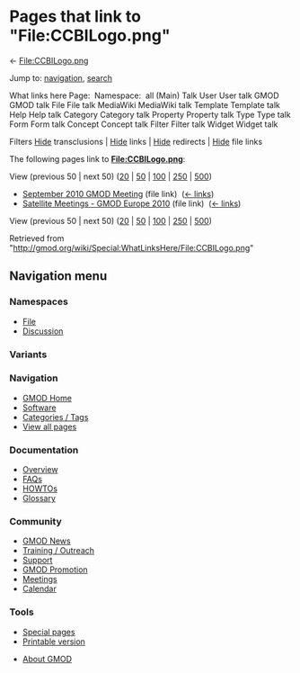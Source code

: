 <div id="mw-page-base" class="noprint">

</div>

<div id="mw-head-base" class="noprint">

</div>

<div id="content" class="mw-body" role="main">

<span id="top"></span>

<div id="mw-js-message" style="display:none;">

</div>



# <span dir="auto">Pages that link to "File:CCBILogo.png"</span>

<div id="bodyContent">

<div id="contentSub">

← [File:CCBILogo.png](/wiki/File:CCBILogo.png "File:CCBILogo.png")

</div>

<div id="jump-to-nav" class="mw-jump">

Jump to: [navigation](#mw-navigation), [search](#p-search)

</div>

<div id="mw-content-text">

What links here Page:  Namespace:  all (Main) Talk User User talk GMOD
GMOD talk File File talk MediaWiki MediaWiki talk Template Template talk
Help Help talk Category Category talk Property Property talk Type Type
talk Form Form talk Concept Concept talk Filter Filter talk Widget
Widget talk

Filters
[Hide](/mediawiki/index.php?title=Special:WhatLinksHere/File:CCBILogo.png&hidetrans=1 "Special:WhatLinksHere/File:CCBILogo.png")
transclusions \|
[Hide](/mediawiki/index.php?title=Special:WhatLinksHere/File:CCBILogo.png&hidelinks=1 "Special:WhatLinksHere/File:CCBILogo.png")
links \|
[Hide](/mediawiki/index.php?title=Special:WhatLinksHere/File:CCBILogo.png&hideredirs=1 "Special:WhatLinksHere/File:CCBILogo.png")
redirects \|
[Hide](/mediawiki/index.php?title=Special:WhatLinksHere/File:CCBILogo.png&hideimages=1 "Special:WhatLinksHere/File:CCBILogo.png")
file links

The following pages link to
**[File:CCBILogo.png](/wiki/File:CCBILogo.png "File:CCBILogo.png")**:

View (previous 50 \| next 50)
([20](/mediawiki/index.php?title=Special:WhatLinksHere/File:CCBILogo.png&limit=20 "Special:WhatLinksHere/File:CCBILogo.png")
\|
[50](/mediawiki/index.php?title=Special:WhatLinksHere/File:CCBILogo.png&limit=50 "Special:WhatLinksHere/File:CCBILogo.png")
\|
[100](/mediawiki/index.php?title=Special:WhatLinksHere/File:CCBILogo.png&limit=100 "Special:WhatLinksHere/File:CCBILogo.png")
\|
[250](/mediawiki/index.php?title=Special:WhatLinksHere/File:CCBILogo.png&limit=250 "Special:WhatLinksHere/File:CCBILogo.png")
\|
[500](/mediawiki/index.php?title=Special:WhatLinksHere/File:CCBILogo.png&limit=500 "Special:WhatLinksHere/File:CCBILogo.png"))

- [September 2010 GMOD
  Meeting](/wiki/September_2010_GMOD_Meeting "September 2010 GMOD Meeting")
  (file link) ‎ <span class="mw-whatlinkshere-tools">([←
  links](/mediawiki/index.php?title=Special:WhatLinksHere&target=September+2010+GMOD+Meeting "Special:WhatLinksHere"))</span>
- [Satellite Meetings - GMOD Europe
  2010](/wiki/Satellite_Meetings_-_GMOD_Europe_2010 "Satellite Meetings - GMOD Europe 2010")
  (file link) ‎ <span class="mw-whatlinkshere-tools">([←
  links](/mediawiki/index.php?title=Special:WhatLinksHere&target=Satellite+Meetings+-+GMOD+Europe+2010 "Special:WhatLinksHere"))</span>

View (previous 50 \| next 50)
([20](/mediawiki/index.php?title=Special:WhatLinksHere/File:CCBILogo.png&limit=20 "Special:WhatLinksHere/File:CCBILogo.png")
\|
[50](/mediawiki/index.php?title=Special:WhatLinksHere/File:CCBILogo.png&limit=50 "Special:WhatLinksHere/File:CCBILogo.png")
\|
[100](/mediawiki/index.php?title=Special:WhatLinksHere/File:CCBILogo.png&limit=100 "Special:WhatLinksHere/File:CCBILogo.png")
\|
[250](/mediawiki/index.php?title=Special:WhatLinksHere/File:CCBILogo.png&limit=250 "Special:WhatLinksHere/File:CCBILogo.png")
\|
[500](/mediawiki/index.php?title=Special:WhatLinksHere/File:CCBILogo.png&limit=500 "Special:WhatLinksHere/File:CCBILogo.png"))

</div>

<div class="printfooter">

Retrieved from
"<http://gmod.org/wiki/Special:WhatLinksHere/File:CCBILogo.png>"

</div>

<div id="catlinks" class="catlinks catlinks-allhidden">

</div>

<div class="visualClear">

</div>

</div>

</div>

<div id="mw-navigation">

## Navigation menu

<div id="mw-head">



<div id="left-navigation">

<div id="p-namespaces" class="vectorTabs" role="navigation"
aria-labelledby="p-namespaces-label">

### Namespaces

- <span id="ca-nstab-image"><a href="/wiki/File:CCBILogo.png" accesskey="c"
  title="View the file page [c]">File</a></span>
- <span id="ca-talk"><a
  href="/mediawiki/index.php?title=File_talk:CCBILogo.png&amp;action=edit&amp;redlink=1"
  accesskey="t"
  title="Discussion about the content page [t]">Discussion</a></span>

</div>

<div id="p-variants" class="vectorMenu emptyPortlet" role="navigation"
aria-labelledby="p-variants-label">

### 

### Variants[](#)

<div class="menu">

</div>

</div>

</div>

<div id="right-navigation">





</div>



</div>

</div>

</div>

<div id="mw-panel">

<div id="p-logo" role="banner">

<a href="/wiki/Main_Page"
style="background-image: url(http://gmod.org/images/GMOD-cogs.png);"
title="Visit the main page"></a>

</div>

<div id="p-Navigation" class="portal" role="navigation"
aria-labelledby="p-Navigation-label">

### Navigation

<div class="body">

- <span id="n-GMOD-Home">[GMOD Home](/wiki/Main_Page)</span>
- <span id="n-Software">[Software](/wiki/GMOD_Components)</span>
- <span id="n-Categories-.2F-Tags">[Categories /
  Tags](/wiki/Categories)</span>
- <span id="n-View-all-pages">[View all
  pages](/wiki/Special:AllPages)</span>

</div>

</div>

<div id="p-Documentation" class="portal" role="navigation"
aria-labelledby="p-Documentation-label">

### Documentation

<div class="body">

- <span id="n-Overview">[Overview](/wiki/Overview)</span>
- <span id="n-FAQs">[FAQs](/wiki/Category:FAQ)</span>
- <span id="n-HOWTOs">[HOWTOs](/wiki/Category:HOWTO)</span>
- <span id="n-Glossary">[Glossary](/wiki/Glossary)</span>

</div>

</div>

<div id="p-Community" class="portal" role="navigation"
aria-labelledby="p-Community-label">

### Community

<div class="body">

- <span id="n-GMOD-News">[GMOD News](/wiki/GMOD_News)</span>
- <span id="n-Training-.2F-Outreach">[Training /
  Outreach](/wiki/Training_and_Outreach)</span>
- <span id="n-Support">[Support](/wiki/Support)</span>
- <span id="n-GMOD-Promotion">[GMOD
  Promotion](/wiki/GMOD_Promotion)</span>
- <span id="n-Meetings">[Meetings](/wiki/Meetings)</span>
- <span id="n-Calendar">[Calendar](/wiki/Calendar)</span>

</div>

</div>

<div id="p-tb" class="portal" role="navigation"
aria-labelledby="p-tb-label">

### Tools

<div class="body">

- <span id="t-specialpages"><a href="/wiki/Special:SpecialPages" accesskey="q"
  title="A list of all special pages [q]">Special pages</a></span>
- <span id="t-print"><a
  href="/mediawiki/index.php?title=Special:WhatLinksHere/File:CCBILogo.png&amp;printable=yes"
  rel="alternate" accesskey="p"
  title="Printable version of this page [p]">Printable version</a></span>

</div>

</div>

</div>

</div>

<div id="footer" role="contentinfo">

- <span id="footer-places-about">[About
  GMOD](/wiki/GMOD:About "GMOD:About")</span>

<!-- -->






</div>
